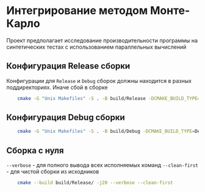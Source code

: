 # Интегрирование методом Монте-Карло

Проект предполагает исследование производительности программы на синтетических тестах с использованием параллельных вычислений

## Конфигурация Release сборки
Конфигурации для `Release` и `Debug` сборок должны находится в разных поддиректориях.
Иначе сбой в сборке

```bash
    cmake -G "Unix Makefiles" -S . -B build/Release -DCMAKE_BUILD_TYPE=Release
```

## Конфигурация Debug сборки

```bash
    cmake -G "Unix Makefiles" -S . -B build/Debug -DCMAKE_BUILD_TYPE=Debug
```

## Сборка с нуля

`--verbose` - для полного вывода всех исполняемых команд
`--clean-first` - для чистой сборки из исходников

```bash
    cmake --build build/Release/ -j20 --verbose --clean-first
```
